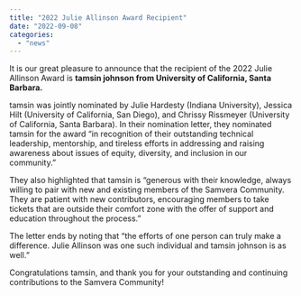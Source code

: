 ```yaml
---
title: "2022 Julie Allinson Award Recipient"
date: "2022-09-08"
categories: 
  - "news"
---
```

It is our great pleasure to announce that the recipient of the 2022 Julie Allinson Award is **tamsin johnson from University of California, Santa Barbara.** 

tamsin was jointly nominated by Julie Hardesty (Indiana University), Jessica Hilt (University of California, San Diego), and Chrissy Rissmeyer (University of California, Santa Barbara). In their nomination letter, they nominated tamsin for the award “in recognition of their outstanding technical leadership, mentorship, and tireless efforts in addressing and raising awareness about issues of equity, diversity, and inclusion in our community.” 

They also highlighted that tamsin is “generous with their knowledge, always willing to pair with new and existing members of the Samvera Community. They are patient with new contributors, encouraging members to take tickets that are outside their comfort zone with the offer of support and education throughout the process.” 

The letter ends by noting that “the efforts of one person can truly make a difference. Julie Allinson was one such individual and tamsin johnson is as well.”

Congratulations tamsin, and thank you for your outstanding and continuing contributions to the Samvera Community!
